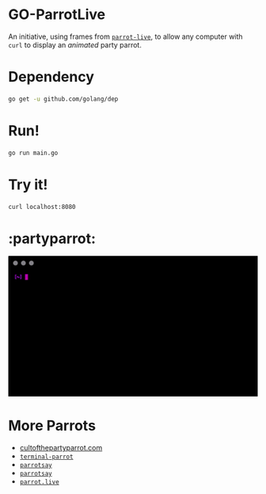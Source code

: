 # GO-ParrotLive 

An initiative, using frames from [`parrot-live`](https://github.com/hugomd/parrot.live), to allow any computer with `curl` to display an _animated_ party parrot.


# Dependency
```bash
go get -u github.com/golang/dep
```


# Run!
```bash
go run main.go
```


# Try it!
```bash
curl localhost:8080
```

# :partyparrot:
![alt text](https://raw.githubusercontent.com/rodkranz/GO-ParrotLive/master/parrot.gif)



# More Parrots
* [cultofthepartyparrot.com](http://cultofthepartyparrot.com/)
* [`terminal-parrot`](https://github.com/jmhobbs/terminal-parrot)
* [`parrotsay`](https://github.com/matheuss/parrotsay)
* [`parrotsay`](https://github.com/matheuss/parrotsay)
* [`parrot.live`](https://github.com/hugomd/parrot.live)
